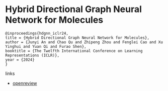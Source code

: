 # Hybrid Directional Graph Neural Network for Molecules

```
@inproceedings{hdgnn_iclr24,
title = {Hybrid Directional Graph Neural Network for Molecules},
author = {Junyi An and Chao Qu and Zhipeng Zhou and Fenglei Cao and Xu Yinghui and Yuan Qi and Furao Shen},
booktitle = {The Twelfth International Conference on Learning Representations (ICLR)},
year = {2024}
}
```

links
- [openreview](https://openreview.net/forum?id=BBD6KXIGJL)
